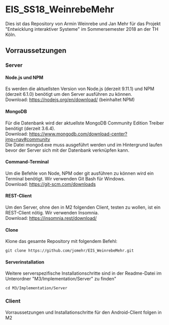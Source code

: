 # EIS_SS18_WeinrebeMehr
Dies ist das Repository von Armin Weinrebe und Jan Mehr für das Projekt "Entwicklung interaktiver Systeme" im Sommersemester 2018 an der TH Köln.

## Vorraussetzungen

### Server

#### Node.js und NPM
Es werden die aktuellsten Version von Node.js (derzeit 9.11.1) und NPM (derzeit 6.1.0) benötigt um den Server ausführen zu können.  
Download: https://nodejs.org/en/download/ (beinhaltet NPM)

#### MongoDB
Für die Datenbank wird der aktuellste MongoDB Community Edition Treiber benötigt (derzeit 3.6.4).  
Download: https://www.mongodb.com/download-center?jmp=nav#community  
Die Datei mongod.exe muss ausgeführt werden und im Hintergrund laufen bevor der Server sich mit der Datenbank verknüpfen kann.  

#### Command-Terminal
Um die Befehle von Node, NPM oder git ausführen zu können wird ein Terminal benötigt. Wir verwenden Git Bash für Windows.  
Download: https://git-scm.com/downloads  

#### REST-Client
Um den Server, ohne den in M2 folgenden Client, testen zu wollen, ist ein REST-Client nötig. Wir verwenden Insomnia.  
Download: https://insomnia.rest/download/

#### Clone
Klone das gesamte Repository mit folgendem Befehl:
```
git clone https://github.com/jomehr/EIS_WeinrebeMehr.git
```

#### Serverinstallation
Weitere serverspezifische Installationschritte sind in der Readme-Datei im Unterordner "M3/Implementation/Server" zu finden"  
```
cd M3/Implementation/Server
```

### Client
 Vorraussetzungen und Installationschritte für den Android-Client folgen in M2